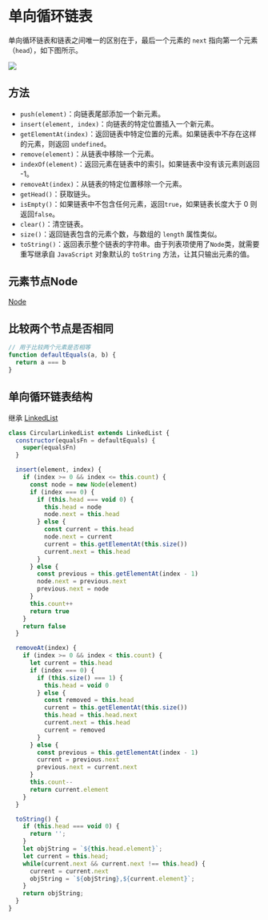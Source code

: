 # 单向循环链表
单向循环链表和链表之间唯一的区别在于，最后一个元素的 `next` 指向第一个元素（`head`），如下图所示。

![](https://s2.loli.net/2023/01/12/LyP6wGzKqd8uYpD.jpg)

## 方法
- `push(element)`：向链表尾部添加一个新元素。
- `insert(element, index)`：向链表的特定位置插入一个新元素。
- `getElementAt(index)`：返回链表中特定位置的元素。如果链表中不存在这样的元素，则返回 `undefined`。
- `remove(element)`：从链表中移除一个元素。
- `indexOf(element)`：返回元素在链表中的索引。如果链表中没有该元素则返回 -1。
- `removeAt(index)`：从链表的特定位置移除一个元素。
- `getHead()`：获取链头。
- `isEmpty()`：如果链表中不包含任何元素，返回`true`，如果链表长度大于 0 则返回`false`。
- `clear()`：清空链表。
- `size()`：返回链表包含的元素个数，与数组的 `length` 属性类似。
- `toString()`：返回表示整个链表的字符串。由于列表项使用了`Node`类，就需要重写继承自 `JavaScript` 对象默认的 `toString` 方法，让其只输出元素的值。

## 元素节点Node
[Node](/article/data-sturctures/linked-list.md?id=元素节点node)

## 比较两个节点是否相同
```javascript
// 用于比较两个元素是否相等
function defaultEquals(a, b) {
  return a === b
}
```

## 单向循环链表结构
继承 [LinkedList](/article/data-sturctures/linked-list.md?id=链表结构)
```javascript
class CircularLinkedList extends LinkedList {
  constructor(equalsFn = defaultEquals) {
    super(equalsFn)
  }

  insert(element, index) {
    if (index >= 0 && index <= this.count) {
      const node = new Node(element)
      if (index === 0) {
        if (this.head === void 0) {
          this.head = node
          node.next = this.head
        } else {
          const current = this.head
          node.next = current
          current = this.getElementAt(this.size())
          current.next = this.head
        }
      } else {
        const previous = this.getElementAt(index - 1)
        node.next = previous.next
        previous.next = node
      }
      this.count++
      return true
    }
    return false
  }

  removeAt(index) {
    if (index >= 0 && index < this.count) {
      let current = this.head
      if (index === 0) {
        if (this.size() === 1) {
          this.head = void 0
        } else {
          const removed = this.head
          current = this.getElementAt(this.size())
          this.head = this.head.next
          current.next = this.head
          current = removed
        }
      } else {
        const previous = this.getElementAt(index - 1)
        current = previous.next
        previous.next = current.next
      }
      this.count--
      return current.element
    }
  }

  toString() {
    if (this.head === void 0) {
      return '';
    }
    let objString = `${this.head.element}`;
    let current = this.head;
    while(current.next && current.next !== this.head) {
      current = current.next
      objString = `${objString},${current.element}`;
    }
    return objString;
  }
}
```